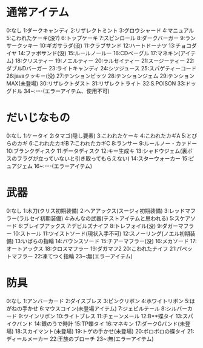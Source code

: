 # 通常アイテム
0:なし
1:ダークキャンディ
2:リザレクトミント
3:グロウシャード
4:マニュアル
5:こわれたケーキ(没?)
6:トップケーキ
7:スピンロール
8:ダークバーガー
9:ランサークッキー
10:ギガサラダ(没)
11:クラブサンド
12:ハートドーナツ
13:チョコダイヤ
14:ファボサンド(没)
15:ルールノールー
16:CDベーグル
17:マネキン(アイテム)
18:クリスティー
19:ノエルティー
20:ラルセイティー
21:スージーティー
22:ダブルDバーガー
23:ライトキャンディ
24:シツジュース
25:スパゲティーコード
26:javaクッキー(没)
27:テンションビッツ
28:テンションジェム
29:テンションMAX(未登場)
30:リザレクトダスト
31:リザレクトライト
32:S.POISON
33:ドッグドル
34~:---(エラーアイテム、使用不可)
# だいじなもの
0:なし
1:ケータイ
2:タマゴ(隠し要素)
3:こわれたケーキ
4:こわれたカギA
5:とびらのカギ
6:こわれたカギB
7:こわれたカギC
8:ランサー
9:ルールノー・カァドー
10:ブランクディスク
11:データディスク
12:キー生成キ
13:シャドウジェム(裏ボスのフラグが立っていないと引き取ってもらえない)
14:スターウォーカー
15:ピュアジェム
16~:---(エラーアイテム)
# 武器
0:なし
1:木刀(クリス初期装備)
2:ヘアアックス(スージィ初期装備)
3:レッドマフラー(ラルセイ初期装備)
4:みんなの武器(テストアイテムと思われる)
5:スケアソード
6:ブレイブアックス
7:デビルズナイフ
8:トレフォイル(没)
9:ダガーマフラー
10:ストール
11:ツイストソード(現状入手不可)
12:スノーリング(ノエル初期装備)
13:いばらの指輪
14:バウンスソード
15:チアーマフラー(没)
16:メカソード
17:オートアックス
18:クロスマフラー
19:ダガマフ2
20:こわれたナイフ
21:パペットマフラー
22:凍てつく指輪
23~:無(エラーアイテム)
# 防具
0:なし
1:アンバーカード
2:ダイスブレス
3:ピンクリボン
4:ホワイトリボン
5:はがねの手かせ
6:マウスコイン(未登場アイテム)
7:ジェビルテール
8:シルバーカード
9:ツインリボン
10:ライトブレス
11:チェーンメール
12:B**蝶タイ
13:スパイクバンド
14:銀のうで時計
15:TP蝶タイ
16:マネキン
17:ダークGバンド(未登場)
18:スカイマント(未登場)
19:トゲの手かせ(未登場)
20:ボロボロの蝶タイ
21:ディールメーカー
22:王族のブローチ
23~:無(エラーアイテム)
